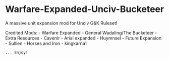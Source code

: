 # Warfare-Expanded-Unciv-Bucketeer
A massive unit expansion mod for Unciv G&amp;K Ruleset!

Credited Mods:
    - Warfare Expanded - General Wadaling/The Bucketeer
    - Extra Resources - Cavenir
    - Arial expanded - Huymnsel
    - Future Expansion - Sullien
    - Horses and Iron - kingkarna1
    
    ... Enjoy!
